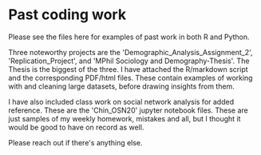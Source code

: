 # Past coding work

Please see the files here for examples of past work in both R and Python. 

Three noteworthy projects are the 'Demographic_Analysis_Assignment_2', 'Replication_Project', and 'MPhil Sociology and Demography-Thesis'. The Thesis is the biggest of the three. I have attached the R/markdown script and the corresponding PDF/html files. These contain examples of working with and cleaning large datasets, before drawing insights from them.

I have also included class work on social network analysis for added reference. These are the 'Chin_OSN20' jupyter notebook files. These are just samples of my weekly homework, mistakes and all, but I thought it would be good to have on record as well.

Please reach out if there's anything else.
